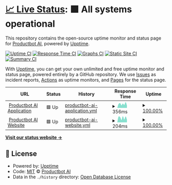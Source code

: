 # [📈 Live Status](https://status.productbot.ai): <!--live status--> **🟩 All systems operational**

This repository contains the open-source uptime monitor and status page for [Productbot AI](https://productbot.ai), powered by [Upptime](https://github.com/upptime/upptime).

[![Uptime CI](https://github.com/getproducthub/upptime/workflows/Uptime%20CI/badge.svg)](https://github.com/getproducthub/upptime/actions?query=workflow%3A%22Uptime+CI%22)
[![Response Time CI](https://github.com/getproducthub/upptime/workflows/Response%20Time%20CI/badge.svg)](https://github.com/getproducthub/upptime/actions?query=workflow%3A%22Response+Time+CI%22)
[![Graphs CI](https://github.com/getproducthub/upptime/workflows/Graphs%20CI/badge.svg)](https://github.com/getproducthub/upptime/actions?query=workflow%3A%22Graphs+CI%22)
[![Static Site CI](https://github.com/getproducthub/upptime/workflows/Static%20Site%20CI/badge.svg)](https://github.com/getproducthub/upptime/actions?query=workflow%3A%22Static+Site+CI%22)
[![Summary CI](https://github.com/getproducthub/upptime/workflows/Summary%20CI/badge.svg)](https://github.com/getproducthub/upptime/actions?query=workflow%3A%22Summary+CI%22)

With [Upptime](https://upptime.js.org), you can get your own unlimited and free uptime monitor and status page, powered entirely by a GitHub repository. We use [Issues](https://github.com/getproducthub/upptime/issues) as incident reports, [Actions](https://github.com/getproducthub/upptime/actions) as uptime monitors, and [Pages](https://status.productbot.ai) for the status page.

<!--start: status pages-->
<!-- This summary is generated by Upptime (https://github.com/upptime/upptime) -->
<!-- Do not edit this manually, your changes will be overwritten -->
<!-- prettier-ignore -->
| URL | Status | History | Response Time | Uptime |
| --- | ------ | ------- | ------------- | ------ |
| <img alt="" src="https://icons.duckduckgo.com/ip3/app.productbot.ai.ico" height="13"> [Productbot AI Application](https://app.productbot.ai) | 🟩 Up | [productbot-ai-application.yml](https://github.com/getproducthub/upptime/commits/HEAD/history/productbot-ai-application.yml) | <details><summary><img alt="Response time graph" src="./graphs/productbot-ai-application/response-time-week.png" height="20"> 356ms</summary><br><a href="https://status.productbot.ai/history/productbot-ai-application"><img alt="Response time 361" src="https://img.shields.io/endpoint?url=https%3A%2F%2Fraw.githubusercontent.com%2Fgetproducthub%2Fupptime%2FHEAD%2Fapi%2Fproductbot-ai-application%2Fresponse-time.json"></a><br><a href="https://status.productbot.ai/history/productbot-ai-application"><img alt="24-hour response time 411" src="https://img.shields.io/endpoint?url=https%3A%2F%2Fraw.githubusercontent.com%2Fgetproducthub%2Fupptime%2FHEAD%2Fapi%2Fproductbot-ai-application%2Fresponse-time-day.json"></a><br><a href="https://status.productbot.ai/history/productbot-ai-application"><img alt="7-day response time 356" src="https://img.shields.io/endpoint?url=https%3A%2F%2Fraw.githubusercontent.com%2Fgetproducthub%2Fupptime%2FHEAD%2Fapi%2Fproductbot-ai-application%2Fresponse-time-week.json"></a><br><a href="https://status.productbot.ai/history/productbot-ai-application"><img alt="30-day response time 361" src="https://img.shields.io/endpoint?url=https%3A%2F%2Fraw.githubusercontent.com%2Fgetproducthub%2Fupptime%2FHEAD%2Fapi%2Fproductbot-ai-application%2Fresponse-time-month.json"></a><br><a href="https://status.productbot.ai/history/productbot-ai-application"><img alt="1-year response time 361" src="https://img.shields.io/endpoint?url=https%3A%2F%2Fraw.githubusercontent.com%2Fgetproducthub%2Fupptime%2FHEAD%2Fapi%2Fproductbot-ai-application%2Fresponse-time-year.json"></a></details> | <details><summary><a href="https://status.productbot.ai/history/productbot-ai-application">100.00%</a></summary><a href="https://status.productbot.ai/history/productbot-ai-application"><img alt="All-time uptime 100.00%" src="https://img.shields.io/endpoint?url=https%3A%2F%2Fraw.githubusercontent.com%2Fgetproducthub%2Fupptime%2FHEAD%2Fapi%2Fproductbot-ai-application%2Fuptime.json"></a><br><a href="https://status.productbot.ai/history/productbot-ai-application"><img alt="24-hour uptime 100.00%" src="https://img.shields.io/endpoint?url=https%3A%2F%2Fraw.githubusercontent.com%2Fgetproducthub%2Fupptime%2FHEAD%2Fapi%2Fproductbot-ai-application%2Fuptime-day.json"></a><br><a href="https://status.productbot.ai/history/productbot-ai-application"><img alt="7-day uptime 100.00%" src="https://img.shields.io/endpoint?url=https%3A%2F%2Fraw.githubusercontent.com%2Fgetproducthub%2Fupptime%2FHEAD%2Fapi%2Fproductbot-ai-application%2Fuptime-week.json"></a><br><a href="https://status.productbot.ai/history/productbot-ai-application"><img alt="30-day uptime 100.00%" src="https://img.shields.io/endpoint?url=https%3A%2F%2Fraw.githubusercontent.com%2Fgetproducthub%2Fupptime%2FHEAD%2Fapi%2Fproductbot-ai-application%2Fuptime-month.json"></a><br><a href="https://status.productbot.ai/history/productbot-ai-application"><img alt="1-year uptime 100.00%" src="https://img.shields.io/endpoint?url=https%3A%2F%2Fraw.githubusercontent.com%2Fgetproducthub%2Fupptime%2FHEAD%2Fapi%2Fproductbot-ai-application%2Fuptime-year.json"></a></details>
| <img alt="" src="https://icons.duckduckgo.com/ip3/productbot.ai.ico" height="13"> [Productbot AI Website](https://productbot.ai) | 🟩 Up | [productbot-ai-website.yml](https://github.com/getproducthub/upptime/commits/HEAD/history/productbot-ai-website.yml) | <details><summary><img alt="Response time graph" src="./graphs/productbot-ai-website/response-time-week.png" height="20"> 204ms</summary><br><a href="https://status.productbot.ai/history/productbot-ai-website"><img alt="Response time 229" src="https://img.shields.io/endpoint?url=https%3A%2F%2Fraw.githubusercontent.com%2Fgetproducthub%2Fupptime%2FHEAD%2Fapi%2Fproductbot-ai-website%2Fresponse-time.json"></a><br><a href="https://status.productbot.ai/history/productbot-ai-website"><img alt="24-hour response time 281" src="https://img.shields.io/endpoint?url=https%3A%2F%2Fraw.githubusercontent.com%2Fgetproducthub%2Fupptime%2FHEAD%2Fapi%2Fproductbot-ai-website%2Fresponse-time-day.json"></a><br><a href="https://status.productbot.ai/history/productbot-ai-website"><img alt="7-day response time 204" src="https://img.shields.io/endpoint?url=https%3A%2F%2Fraw.githubusercontent.com%2Fgetproducthub%2Fupptime%2FHEAD%2Fapi%2Fproductbot-ai-website%2Fresponse-time-week.json"></a><br><a href="https://status.productbot.ai/history/productbot-ai-website"><img alt="30-day response time 229" src="https://img.shields.io/endpoint?url=https%3A%2F%2Fraw.githubusercontent.com%2Fgetproducthub%2Fupptime%2FHEAD%2Fapi%2Fproductbot-ai-website%2Fresponse-time-month.json"></a><br><a href="https://status.productbot.ai/history/productbot-ai-website"><img alt="1-year response time 229" src="https://img.shields.io/endpoint?url=https%3A%2F%2Fraw.githubusercontent.com%2Fgetproducthub%2Fupptime%2FHEAD%2Fapi%2Fproductbot-ai-website%2Fresponse-time-year.json"></a></details> | <details><summary><a href="https://status.productbot.ai/history/productbot-ai-website">100.00%</a></summary><a href="https://status.productbot.ai/history/productbot-ai-website"><img alt="All-time uptime 100.00%" src="https://img.shields.io/endpoint?url=https%3A%2F%2Fraw.githubusercontent.com%2Fgetproducthub%2Fupptime%2FHEAD%2Fapi%2Fproductbot-ai-website%2Fuptime.json"></a><br><a href="https://status.productbot.ai/history/productbot-ai-website"><img alt="24-hour uptime 100.00%" src="https://img.shields.io/endpoint?url=https%3A%2F%2Fraw.githubusercontent.com%2Fgetproducthub%2Fupptime%2FHEAD%2Fapi%2Fproductbot-ai-website%2Fuptime-day.json"></a><br><a href="https://status.productbot.ai/history/productbot-ai-website"><img alt="7-day uptime 100.00%" src="https://img.shields.io/endpoint?url=https%3A%2F%2Fraw.githubusercontent.com%2Fgetproducthub%2Fupptime%2FHEAD%2Fapi%2Fproductbot-ai-website%2Fuptime-week.json"></a><br><a href="https://status.productbot.ai/history/productbot-ai-website"><img alt="30-day uptime 100.00%" src="https://img.shields.io/endpoint?url=https%3A%2F%2Fraw.githubusercontent.com%2Fgetproducthub%2Fupptime%2FHEAD%2Fapi%2Fproductbot-ai-website%2Fuptime-month.json"></a><br><a href="https://status.productbot.ai/history/productbot-ai-website"><img alt="1-year uptime 100.00%" src="https://img.shields.io/endpoint?url=https%3A%2F%2Fraw.githubusercontent.com%2Fgetproducthub%2Fupptime%2FHEAD%2Fapi%2Fproductbot-ai-website%2Fuptime-year.json"></a></details>

<!--end: status pages-->

[**Visit our status website →**](https://status.productbot.ai)

## 📄 License

- Powered by: [Upptime](https://github.com/upptime/upptime)
- Code: [MIT](./LICENSE) © [Productbot AI](https://productbot.ai)
- Data in the `./history` directory: [Open Database License](https://opendatacommons.org/licenses/odbl/1-0/)
